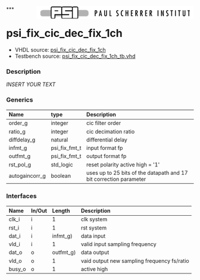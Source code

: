 <img align="right" src="../doc/psi_logo.png">
***

# psi_fix_cic_dec_fix_1ch
 - VHDL source: [psi_fix_cic_dec_fix_1ch](../hdl/psi_fix_cic_dec_fix_1ch.vhd)
 - Testbench source: [psi_fix_cic_dec_fix_1ch_tb.vhd](../testbench/psi_fix_cic_dec_fix_1ch_tb.vhd)

### Description
*INSERT YOUR TEXT*

### Generics
| Name           | type          | Description                                                        |
|:---------------|:--------------|:-------------------------------------------------------------------|
| order_g        | integer       | cic filter order                                                   |
| ratio_g        | integer       | cic decimation ratio                                               |
| diffdelay_g    | natural       | differential delay                                                 |
| infmt_g        | psi_fix_fmt_t | input format fp                                                    |
| outfmt_g       | psi_fix_fmt_t | output format fp                                                   |
| rst_pol_g      | std_logic     | reset polarity active high = '1'                                   |
| autogaincorr_g | boolean       | uses up to 25 bits of the datapath and 17 bit correction parameter |

### Interfaces
| Name   | In/Out   | Length    | Description                                 |
|:-------|:---------|:----------|:--------------------------------------------|
| clk_i  | i        | 1         | clk system                                  |
| rst_i  | i        | 1         | rst system                                  |
| dat_i  | i        | infmt_g)  | data input                                  |
| vld_i  | i        | 1         | valid input sampling frequency              |
| dat_o  | o        | outfmt_g) | data output                                 |
| vld_o  | o        | 1         | vaid output new sampling frequency fs/ratio |
| busy_o | o        | 1         | active high                                 |